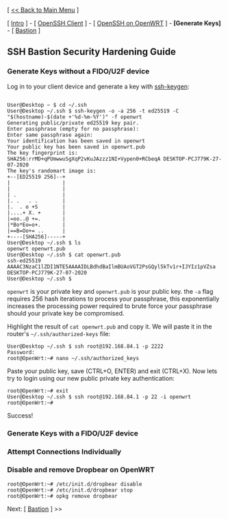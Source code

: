 [ [<< Back to Main Menu](https://github.com/seth586/guides/blob/master/README.md) ]

[ [Intro](README.md) ] - [ [OpenSSH Client](1_install_client.md) ] - [ [OpenSSH on OpenWRT](2_install_openssh.md) ] - **[Generate Keys]** - [ [Bastion](4_bastion.md) ]

## SSH Bastion Security Hardening Guide
### Generate Keys without a FIDO/U2F device
Log in to your client device and generate a key with [ssh-keygen](https://man.openbsd.org/OpenBSD-current/man1/ssh-keygen.1#NAME):
```

User@Desktop ~ $ cd ~/.ssh
User@Desktop ~/.ssh $ ssh-keygen -o -a 256 -t ed25519 -C "$(hostname)-$(date +'%d-%m-%Y')" -f openwrt
Generating public/private ed25519 key pair.
Enter passphrase (empty for no passphrase):
Enter same passphrase again:
Your identification has been saved in openwrt
Your public key has been saved in openwrt.pub
The key fingerprint is:
SHA256:rrMD+qPUmwwuSgXqP2vKuJAzzz1NI+Vypen0+RCbeqA DESKTOP-PCJ779K-27-07-2020
The key's randomart image is:
+--[ED25519 256]--+
|                 |
|                 |
| .               |
|. .   . .        |
|.  . o +S        |
|....+ X. +       |
|=oo..@ +=.       |
|*Bo*Eo=o+.       |
|==B=Oo+= ..      |
+----[SHA256]-----+
User@Desktop ~/.ssh $ ls
openwrt openwrt.pub
User@Desktop ~/.ssh $ cat openwrt.pub
ssh-ed25519 AAAAC3NzaC1lZDI1NTE5AAAAIDLBdhdBaIlmBUAoVGT2PsGQyl5kTv1r+IJYIz1pVZsa DESKTOP-PCJ779K-27-07-2020
User@Desktop ~/.ssh $
```
`openwrt` is your private key and `openwrt.pub` is your public key. the `-a` flag requires 256 hash iterations to process your passphrase, this exponentially increases the processing power required to brute force your passphrase should your private key be compromised.

Highlight the result of `cat openwrt.pub` and copy it. We will paste it in the router's `~/.ssh/authorized-keys` file:
```
User@Desktop ~/.ssh $ ssh root@192.168.84.1 -p 2222
Password:
root@OpenWrt:~# nano ~/.ssh/authorized_keys
```
Paste your public key, save (CTRL+O, ENTER) and exit (CTRL+X). Now lets try to login using our new public private key authentication:
```
root@OpenWrt:~# exit
User@Desktop ~/.ssh $ ssh root@192.168.84.1 -p 22 -i openwrt
root@OpenWrt:~#
```
Success!


### Generate Keys with a FIDO/U2F device

### Attempt Connections Individually

### Disable and remove Dropbear on OpenWRT
```
root@OpenWrt:~# /etc/init.d/dropbear disable
root@OpenWrt:~# /etc/init.d/dropbear stop
root@OpenWrt:~# opkg remove dropbear
```

Next: [ [Bastion](4_bastion.md) ] >>
